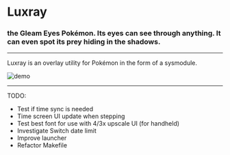 # Luxray
### the Gleam Eyes Pokémon. Its eyes can see through anything. It can even spot its prey hiding in the shadows.
---

Luxray is an overlay utility for Pokémon in the form of a sysmodule.

![demo](https://cdn.discordapp.com/attachments/320121819958870016/661253631491833886/TV_CAM_device_20191230_090521.654.png)

---

TODO:

- Test if time sync is needed
- Time screen UI update when stepping
- Test best font for use with 4/3x upscale UI (for handheld)
- Investigate Switch date limit
- Improve launcher
- Refactor Makefile
